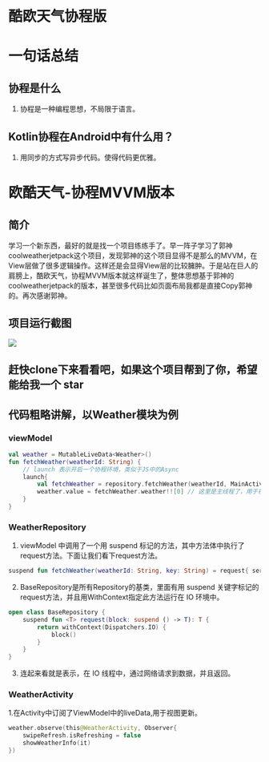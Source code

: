 # 酷欧天气协程版 #

# 一句话总结 #
## 协程是什么 ##
1. 协程是一种编程思想，不局限于语言。

## Kotlin协程在Android中有什么用？ ##
1. 用同步的方式写异步代码。使得代码更优雅。

# 欧酷天气-协程MVVM版本 #
## 简介 ##
学习一个新东西，最好的就是找一个项目练练手了。早一阵子学习了郭神coolweatherjetpack这个项目，发现郭神的这个项目显得不是那么的MVVM，在View层做了很多逻辑操作。这样还是会显得View层的比较臃肿。于是站在巨人的肩膀上，酷欧天气，协程MVVM版本就这样诞生了，整体思想基于郭神的coolweatherjetpack的版本，甚至很多代码比如页面布局我都是直接Copy郭神的。再次感谢郭神。
## 项目运行截图 ##


![](https://user-gold-cdn.xitu.io/2019/10/29/16e15a00df99ddda?w=1080&h=2160&f=png&s=2246849)


## 赶快clone下来看看吧，如果这个项目帮到了你，希望能给我一个 star ##
## 代码粗略讲解，以Weather模块为例 ##
### viewModel ###
```kotlin
val weather = MutableLiveData<Weather>()
fun fetchWeather(weatherId: String) {
    // launch 表示开启一个协程环境，类似于JS中的Async
    launch{
        val fetchWeather = repository.fetchWeather(weatherId, MainActivity.KEY) // 这里是运行在IO线程中，进行网络请求
        weather.value = fetchWeather.weather!![0] // 这里是主线程了，用于视图更新
    }
}
```

### WeatherRepository ###
1. viewModel 中调用了一个用 suspend 标记的方法，其中方法体中执行了request方法。下面让我们看下request方法。
```kotlin
suspend fun fetchWeather(weatherId: String, key: String) = request{ service.getWeather(weatherId, key) }
```
2. BaseRepository是所有Repository的基类，里面有用 suspend 关键字标记的request方法，并且用WithContext指定此方法运行在 IO 环境中。
```kotlin
open class BaseRepository {
    suspend fun <T> request(block: suspend () -> T): T {
        return withContext(Dispatchers.IO) {
            block()
        }
    }
}
```
3. 连起来看就是表示，在 IO 线程中，通过网络请求到数据，并且返回。

### WeatherActivity ###
1.在Activity中订阅了ViewModel中的liveData,用于视图更新。
```kotlin
weather.observe(this@WeatherActivity, Observer{
    swipeRefresh.isRefreshing = false
    showWeatherInfo(it)
})
```







